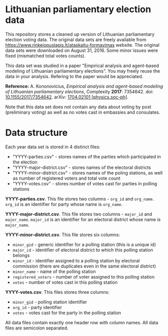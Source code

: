 # Lithuanian parliamentary election data
This repository stores a cleaned up version of Lithuanian parliamentary election voting data. The original data sets are freely available from https://www.rinkejopuslapis.lt/ataskaitu-formavimas website. The original data sets were downloaded on August 31, 2016. Some minor issues were fixed (mismatched total votes counts).

This data set was studied in a paper "Empirical analysis and agent-based modeling of Lithuanian parliamentary elections". You may freely reuse the data in your analysis. Refering to the paper would be appreciated. 

**Reference:** A. Kononovicius, *Empirical analysis and agent-based modeling of Lithuanian parliamentary elections*, Complexity **2017**: 7354642. doi: [10.1155/2017/7354642](https://dx.doi.org/10.1155/2017/7354642). arXiv: [1704.02101 [physics.soc-ph]](https://arxiv.org/abs/1704.02101).

Note that this data set does not contain any data about voting by post (preliminary voting) as well as no votes cast in embassies and consulates.

# Data structure

Each year data set is stored in 4 distinct files:
* "YYYY-parties.csv" - stores names of the parties which participated in the election
* "YYYY-major-district.csv" - stores names of the electoral districts
* "YYYY-minor-district.csv" - stores names of the poling stations, as well as number of registered voters and total vote count
* "YYYY-votes.csv" - stores number of votes cast for parties in polling stations

**YYYY-parties.csv**. This file stores two columns - `org_id` and `org_name`. `org_id` is an identifier for party whose name is `org_name`.

**YYYY-major-district.csv**. This file stores two columns - `major_id` and `major_name`. `major_id` is an identifier for an electoral district whose name is `major_name`.

**YYYY-minor-district.csv**. This file stores six columns:
* `minor_gid` - generic identifier for a polling station (this is a unique id)
* `major_id` - identifier of electoral district to which this polling station belongs
* `minor_id` - identifier assigned to a polling station by electoral commission (there are duplicates even in the same electoral district)
* `minor_name` - name of the polling station
* `registered_voters` - number of voter assigned to this polling station
* `votes` - number of votes cast in this polling station

**YYYY-votes.csv**. This files stores three columns:
* `minor_gid` - polling station identifier
* `org_id` - party identifier
* `votes` - votes cast for the party in the polling station

All data files contain exactly one header row with column names. All data files are semicolon separated.
